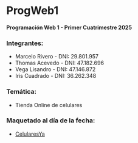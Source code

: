 # ProgWeb1
**Programación Web 1 - Primer Cuatrimestre 2025**

### Integrantes:
- Marcelo Rivero - DNI: 29.801.957    
- Thomas Acevedo - DNI: 47.182.696  
- Vega Lisandro - DNI: 47.146.872  
- Iris Cuadrado - DNI: 36.262.348

### Temática:
- Tienda Online de celulares

### Maquetado al día de la fecha:
- [CelularesYa](https://tomisaurio09.github.io/Pagina-Celulares/)

